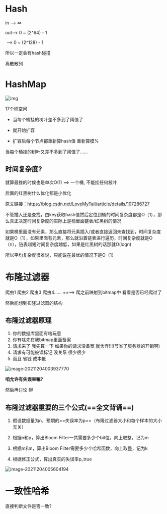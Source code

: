 # Hash

in   --> ∞



out--> 0 ~ (2^64) - 1

​	  --> 0 ~ (2^128) - 1

所以一定会有hash碰撞



离散散列





# HashMap



![img](https://s2.loli.net/2021/12/03/wOhoMRuUTBCKHA4.png)



17个桶空间



- 当每个桶挂的树叶差不多到了阈值了



- 就开始扩容



- 扩容后每个节点都重新算hash值 重新算模% 



当每个桶挂的树叶又差不多到了阈值了......



## 时间复杂度?

就算最挫的时候也是单次O(1)  ==> 一个桶, 不能挂任何枝叶 



后面的红黑树什么优化都是小优化





原文链接：https://blog.csdn.net/LoveMyTail/article/details/107286727

不管插入还是查找，由key获取hash值然后定位到桶的时间复杂度都是O（1），那么真正决定时间复杂度的实际上是桶里面链表/红黑树的情况

如果桶里面没有元素，那么直接将元素插入/或者直接返回未查找到，时间复杂度就是O（1），如果里面有元素，那么就沿着链表进行遍历，时间复杂度就是O（n），链表越短时间复杂度越低，如果是红黑树的话那就O(logn)

所以平均复杂度很难说，只能说在最优的情况下是O（1）

# 布隆过滤器

爬虫1 爬虫2 爬虫3 爬虫4......  ====> 爬之前映射到bitmap中 看看是否已经爬过了



然后能想到布隆过滤器的结构

## 布隆过滤器原理

1. 你的数据库里面有啥玩意
2. 你有啥先在我bitmap里面备案
3. 请求来了 我先算一下 如果你的请求没备案 就舍弃!!!(节省了服务器的开销啊)
4. 请求有可能被误标记 没关系 很少很少
5. 而且 省钱 成本低 



![image-20211204003937770](https://s2.loli.net/2021/12/04/CL94MEankFA78Ni.png)





**咱允许有失误率嘛?** 

然后再讨论 聊

## 布隆过滤器重要的三个公式(==全文背诵==)

1. 假设数据量为n，预期的==失误率为p==（布隆过滤器大小和每个样本的大小无关）

2. 根据n和p，算出Bloom Filter一共需要多少个bit位，向上取整，记为m

3. 根据m和n，算出Bloom Filter需要多少个哈希函数，向上取整，记为k

4. 根据修正公式，算出真实的失误率p_true



![image-20211204005604194](https://s2.loli.net/2021/12/04/cAFaqbVeSu3RxsZ.png)





# 一致性哈希

直接判断文件是否一致?

